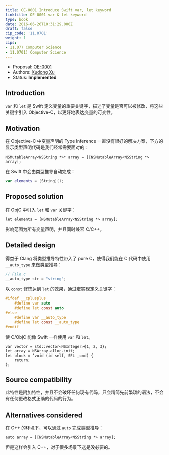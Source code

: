 ```yaml
---
title: OE-0001 Introduce Swift var, let keyword
linktitle: OE-0001 var & let keyword
type: book
date: 2016-06-26T10:31:29.000Z
draft: false
cip_code: '11.0701'
weight: 1
cips:
- 11.07) Computer Science
- 11.0701) Computer Science
---
```


<!-- # 引入 defer 关键字 -->

* Proposal: [OE-0001](https://github.com/0xxd0/objc-evolution/blob/master/proposal/0001-swift-var-and-let.md)
* Authors: [Xudong Xu](https://github.com/0xxd0)
* Status: **Implemented**


## Introduction

`var` 和 `let` 是 Swift 定义变量的重要关键字，描述了变量是否可以被修改，将这些关键字引入 Objective-C，以更好地表达变量的可变性。 


## Motivation

在 Objective-C 中变量声明的 Type Inference 一直没有很好的解决方案，下方的显示类型声明代码是我们经常需要面对的：

```objc
NSMutableArray<NSString *>* array = [[NSMutableArray<NSString *> array];
```

在 Swift 中会由类型推导自动完成：

```swift
var elements = [String]();
```


## Proposed solution

在 ObjC 中引入 `let` 和 `var` 关键字：

```objc
let elements = [NSMutableArray<NSString *> array];
```

影响范围为所有变量声明，并且同时兼容 C/C++。


## Detailed design

得益于 Clang 将类型推导特性带入了 pure C，使得我们能在 C 代码中使用 `__auto_type` 来做类型推导：

```c
// File.c
__auto_type str = "string";
```

以 `const` 修饰达到 `let` 的效果，通过宏实现定义关键字：

```c
#ifdef __cplusplus
    #define var auto
    #define let const auto
#else
    #define var __auto_type
    #define let const __auto_type
#endif
```

使 C/ObjC 能像 Swift 一样使用 `var` 和 `let`。

```objc
var vector = std::vector<NSInteger>{1, 2, 3};
let array = NSArray.alloc.init;
let block = ^void (id self, SEL _cmd) {
    return;
};
```


## Source compatibility

此特性是附加特性，并且不会破坏任何现有代码，只会精简先前繁琐的语法，不会有任何更改格式正确的代码的行为。 


## Alternatives considered

在 C++ 的环境下，可以通过 `auto` 完成类型推导：

```objc
auto array = [[NSMutableArray<NSString *> array];
```

但是这样会引入 C++，对于很多场景下这是没必要的。
